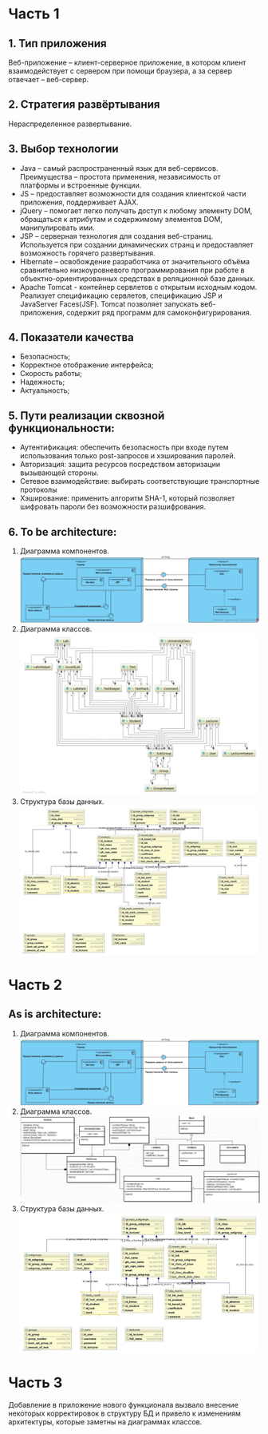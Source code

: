 # Часть 1
## 1.	Тип приложения
Веб-приложение – клиент-серверное приложение, в котором клиент взаимодействует с сервером при помощи браузера, а за сервер отвечает – веб-сервер.
## 2.	Стратегия развёртывания 
Нераспределенное развертывание.
## 3. Выбор технологии
  - Java – самый распространенный язык для веб-сервисов. Преимущества – простота применения, независимость от платформы и встроенные функции.
  - JS – предоставляет возможности для создания клиентской части приложения, поддерживает AJAX.
  - jQuery – помогает легко получать доступ к любому элементу DOM, обращаться к атрибутам и содержимому элементов DOM, манипулировать ими. 
  - JSP – серверная технология для создания веб-страниц. Используется при создании динамических странц и предоставляет возможность горячего развертывания.
  - Hibernate – освобождение разработчика от значительного объёма сравнительно низкоуровневого программирования при работе в объектно-ориентированных средствах в реляционной базе данных.
  - Apache Tomcat - контейнер сервлетов с открытым исходным кодом. Реализует спецификацию сервлетов, спецификацию JSP и JavaServer Faces(JSF). Tomcat позволяет запускать веб-приложения, содержит ряд программ для самоконфигурирования.
## 4. Показатели качества
  - Безопасность;
  - Корректное отображение интерфейса;
  - Скорость работы;
  - Надежность;
  - Актуальность;
## 5.  Пути реализации сквозной функциональности: 
  - Аутентификация: обеспечить безопасность при входе путем использования только post-запросов и хэширования паролей.
  - Авторизация: защита ресурсов посредством авторизации вызывающей стороны.
  - Сетевое взаимодействие: выбирать соответствующие транспортные протоколы
  - Хэширование: применить алгоритм SHA-1, который позволяет шифровать пароли без возможности разшифрования.
 ## 6. To be architecture:
 1. Диаграмма компонентов.
![alt text](../../resource/Component-Deployment.png)
 2. Диаграмма классов.
![alt text](../../resource/CD1.jpg)
 3. Структура базы данных.
![alt text](../../resource/DB1.jpg)

 # Часть 2
 ## As is architecture:
  1. Диаграмма компонентов.
![alt text](../../resource/Component-Deployment.png)
 2. Диаграмма классов.
![alt text](../../resource/CD2.jpg)
 3. Структура базы данных.
![alt text](../../resource/DB2.jpg)
 # Часть 3
   Добавление в приложение нового функционала вызвало внесение некоторых корректировок в структуру БД и привело к изменениям архитектуры, которые заметны на диаграммах классов.   
